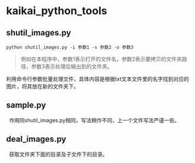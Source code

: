 # kaikai_python_tools

## shutil_images.py

``python shutil_images.py -i 参数1 -s 参数2 -o 参数3``
   
>例如在本程序中，参数1表示打开的文件名，参数2表示要拷贝的文件夹路径，参数3表示处理后输出到的文件夹。
   
利用命令行参数批量处理文件，具体内容是根据txt文本文件里的名字找到对应的图片，将其放在新的文件夹下。
## sample.py
   作用同shutil_images.py相同，写法稍作不同，上一个文件写法严谨一些。
## deal_images.py
   获取文件夹下面的目录及子文件下的目录。
